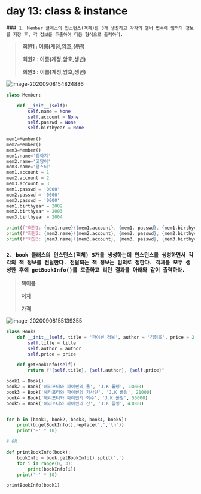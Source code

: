 # day 13: class & instance

###` 1. Member 클래스의 인스턴스(객체)를 3개 생성하고 각각의 멤버 변수에 임의의 정보를 저장 후, 각 정보를 추출하여 다음 형식으로 출력하라.`

> ​    **회원1 : 이름(계정,암호,생년)**
>
> ​    **회원2 : 이름(계정,암호,생년)**
>
> ​    **회원3 : 이름(계정,암호,생년)**

![image-20200908154824886](C:\Users\juhee\TIL\python\image-20200908154824886.png)





``` python
class Member:

    def __init__(self):
        self.name = None
        self.account = None
        self.passwd = None
        self.birthyear = None
        
mem1=Member()
mem2=Member()
mem3=Member()
mem1.name='강아지'
mem2.name='고양이'
mem3.name='햄스터'
mem1.account = 1
mem2.account = 2
mem3.account = 3
mem1.passwd = '0000'
mem2.passwd = '0000'
mem3.passwd = '0000'
mem1.birthyear = 2002
mem2.birthyear = 2003
mem3.birthyear = 2004

print(f"회원1: {mem1.name}({mem1.account}, {mem1. passwd}, {mem1.birthyear})")
print(f"회원2: {mem2.name}({mem2.account}, {mem2. passwd}, {mem2.birthyear})")
print(f"회원3: {mem3.name}({mem3.account}, {mem3. passwd}, {mem3.birthyear})")
```



### `2. book 클래스의 인스턴스(객체) 5개를 생성하는데 인스턴스를 생성하면서 각각의 책 정보를 전달한다. 전달되는 책 정보는 임의로 정한다. 객체를 모두 생성한 후에 getBookInfo()를 호출하고 리턴 결과를 아래와 같이 출력하라.`

> **책이름**
>
> **저자**
>
> **가격**

![image-20200908155139355](C:\Users\juhee\TIL\python\image-20200908155139355.png)

``` python
class Book:
    def __init__(self, title = '파이썬 정복', author = '김형조', price = 22000):
        self.title = title
        self.author = author
        self.price = price

    def getBookInfo(self):
        return f"{self.title}, {self.author}, {self.price}"

book1 = Book()
book2 = Book('해리포터와 파이썬의 돌', 'J.K 롤링', 13000)
book3 = Book('해리포터와 파이썬의 기사단', 'J.K 롤링', 21000)
book4 = Book('해리포터와 파이썬의 죄수', 'J.K 롤링', 55000)
book5 = Book('해리포터와 파이썬의 잔', 'J.K 롤링', 43000)


for b in [book1, book2, book3, book4, book5]:
    print(b.getBookInfo().replace(',','\n'))
    print('-' * 10)

# OR

def printBookInfo(book):
    bookInfo = book.getBookInfo().split(',')
    for i in range(0, 3):
        print(bookInfo[i])
    print('-' * 10)

printBookInfo(book1)
```

